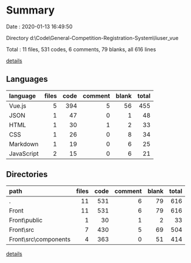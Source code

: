# Summary

Date : 2020-01-13 16:49:50

Directory d:\Code\General-Competition-Registration-System\liuser_vue

Total : 11 files,  531 codes, 6 comments, 79 blanks, all 616 lines

[details](details.md)

## Languages
| language | files | code | comment | blank | total |
| :--- | ---: | ---: | ---: | ---: | ---: |
| Vue.js | 5 | 394 | 5 | 56 | 455 |
| JSON | 1 | 47 | 0 | 1 | 48 |
| HTML | 1 | 30 | 1 | 2 | 33 |
| CSS | 1 | 26 | 0 | 8 | 34 |
| Markdown | 1 | 19 | 0 | 6 | 25 |
| JavaScript | 2 | 15 | 0 | 6 | 21 |

## Directories
| path | files | code | comment | blank | total |
| :--- | ---: | ---: | ---: | ---: | ---: |
| . | 11 | 531 | 6 | 79 | 616 |
| Front | 11 | 531 | 6 | 79 | 616 |
| Front\public | 1 | 30 | 1 | 2 | 33 |
| Front\src | 7 | 430 | 5 | 69 | 504 |
| Front\src\components | 4 | 363 | 0 | 51 | 414 |

[details](details.md)